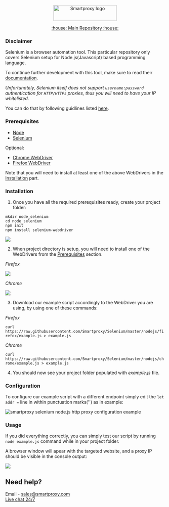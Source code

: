 <p align="center">
    <a href="https://smartproxy.com/"><img src="https://smartproxy.com/wp-content/themes/smartproxy/images/smartproxy-logo.svg" alt="Smartproxy logo" width="200" height="50"></a>
  </a>
</p>

<p align="center">
    <a href="https://github.com/Smartproxy/Smartproxy"> :house: Main Repository :house: </a>
</p>

### Disclaimer

Selenium is a browser automation tool. This particular repository only covers Selenium setup for Node.js(Javascript) based programming language.

To continue further development with this tool, make sure to read their [documentation](https://github.com/SeleniumHQ/selenium/tree/master/javascript/node/selenium-webdriver).

*Unfortunately, Selenium itself does not support `username:password` authentication for `HTTP/HTTPs` proxies, thus you will need to have your IP whitelisted.*

You can do that by following guidlines listed [here](https://help.smartproxy.com/docs/proxy-authentication).

### Prerequisites

- [Node](https://nodejs.org/en/download/)
- [Selenium](https://github.com/SeleniumHQ/selenium/tree/master/javascript/node/selenium-webdriver#installation)

Optional:
- [Chrome WebDriver](https://www.npmjs.com/package/chromedriver#building-and-installing)
- [Firefox WebDriver](https://www.npmjs.com/package/geckodriver#install)

Note that you will need to install at least one of the above WebDrivers in the [Installation](#installation) part.

### Installation

1. Once you have all the required prerequisites ready, create your project folder:

```
mkdir node_selenium
cd node_selenium
npm init
npm install selenium-webdriver
```
<img src="https://i.imgur.com/53kgOXn.png">

2. When project directory is setup, you will need to install one of the WebDrivers from the [Prerequisites](#prerequisites) section.

*Firefox*

<img src="https://i.imgur.com/I9czv1a.png">

*Chrome*

<img src="https://i.imgur.com/ALgnAQf.png">

3. Download our example script accordingly to the WebDriver you are using, by using one of these commands: 

*Firefox*

```curl https://raw.githubusercontent.com/Smartproxy/Selenium/master/nodejs/firefox/example.js > example.js```

*Chrome*

```curl https://raw.githubusercontent.com/Smartproxy/Selenium/master/nodejs/chrome/example.js > example.js```

4. You should now see your project folder populated with *example.js* file.

### Configuration

To configure our example script with a different endpoint simply edit the `let addr =` line in within punctuation marks('') as in example:

<img src="https://i.imgur.com/rBL5rWw.png" alt="smartproxy selenium node.js http proxy configuration example">

### Usage

If you did everything correctly, you can simply test our script by running `node example.js` command while in your project folder.

A browser window will apear with the targeted website, and a proxy IP should be visible in the console output:

<img src="https://i.imgur.com/7Na6wEN.png">

## Need help?
Email - sales@smartproxy.com
<br><a href="https://smartproxy.com">Live chat 24/7</a>
